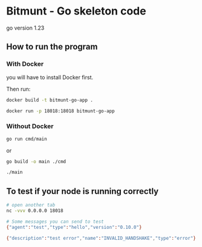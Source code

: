 # Bitmunt - Go skeleton code 
go version 1.23

## How to run the program

### With Docker 
you will have to install Docker first. 

Then run: 
```bash
docker build -t bitmunt-go-app .

docker run -p 18018:18018 bitmunt-go-app
```

### Without Docker 
```bash
go run cmd/main
```

or 
```bash
go build -o main ./cmd

./main
```

## To test if your node is running correctly

```bash
# open another tab
nc -vvv 0.0.0.0 18018

# Some messages you can send to test
{"agent":"test","type":"hello","version":"0.10.0"}

{"description":"test error","name":"INVALID_HANDSHAKE","type":"error"}

```

